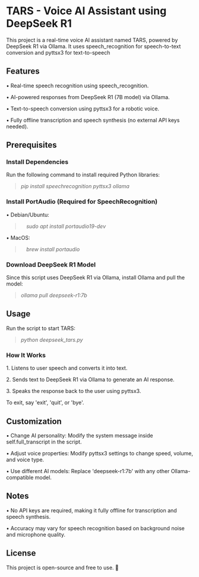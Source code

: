 ﻿# **TARS - Voice AI Assistant using DeepSeek R1**
This project is a real-time voice AI assistant named TARS, powered by DeepSeek R1 via Ollama. It uses speech\_recognition for speech-to-text conversion and pyttsx3 for text-to-speech
## **Features**
• Real-time speech recognition using speech\_recognition.

• AI-powered responses from DeepSeek R1 (7B model) via Ollama.

• Text-to-speech conversion using pyttsx3 for a robotic voice.

• Fully offline transcription and speech synthesis (no external API keys needed).
## **Prerequisites**
### **Install Dependencies**
Run the following command to install required Python libraries:
> *pip install speechrecognition pyttsx3 ollama*
### **Install PortAudio (Required for SpeechRecognition)**
• Debian/Ubuntu:
> `  `*sudo apt install portaudio19-dev*

• MacOS:
> `  `*brew install portaudio*
### **Download DeepSeek R1 Model**
Since this script uses DeepSeek R1 via Ollama, install Ollama and pull the model:
> *ollama pull deepseek-r1:7b*
## **Usage**
Run the script to start TARS:
> *python deepseek_tars.py*
### **How It Works**
1\. Listens to user speech and converts it into text.

2\. Sends text to DeepSeek R1 via Ollama to generate an AI response.

3\. Speaks the response back to the user using pyttsx3.

To exit, say 'exit', 'quit', or 'bye'.
## **Customization**
• Change AI personality: Modify the system message inside self.full\_transcript in the script.

• Adjust voice properties: Modify pyttsx3 settings to change speed, volume, and voice type.

• Use different AI models: Replace 'deepseek-r1:7b' with any other Ollama-compatible model.
## **Notes**
• No API keys are required, making it fully offline for transcription and speech synthesis.

• Accuracy may vary for speech recognition based on background noise and microphone quality.
## **License**
This project is open-source and free to use. 🚀
